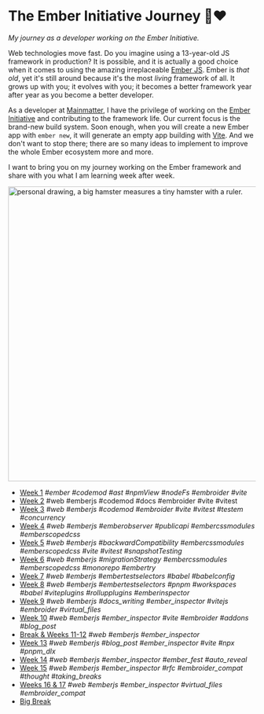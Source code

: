 # The Ember Initiative Journey 🐹❤️

_My journey as a developer working on the Ember Initiative._

Web technologies move fast. Do you imagine using a 13-year-old JS framework in production? It is possible, and it is actually a good choice when it comes to using the amazing irreplaceable [Ember JS](https://emberjs.com/). Ember is _that old_, yet it's still around because it's the most _living_ framework of all. It grows up with you; it evolves with you; it becomes a better framework year after year as you become a better developer.

As a developer at [Mainmatter](https://mainmatter.com/), I have the privilege of working on the [Ember Initiative](https://mainmatter.com/ember-initiative/) and contributing to the framework life. Our current focus is the brand-new build system. Soon enough, when you will create a new Ember app with `ember new`, it will generate an empty app building with [Vite](https://vite.dev/). And we don't want to stop there; there are so many ideas to implement to improve the whole Ember ecosystem more and more.

I want to bring you on my journey working on the Ember framework and share with you what I am learning week after week.

<img src="https://github.com/user-attachments/assets/c35a1d84-bf56-4e94-942b-14a6d5d39a8b" alt="personal drawing, a big hamster measures a tiny hamster with a ruler." width=600 />

- [Week 1](https://github.com/BlueCutOfficial/BlueCutOfficial/blob/main/articles/ember-initiative-journey/week-1.md)
  _#ember #codemod #ast #npmView #nodeFs #embroider #vite_
- [Week 2](https://github.com/BlueCutOfficial/BlueCutOfficial/blob/main/articles/ember-initiative-journey/week-2.md)
  #web #emberjs #codemod #docs #embroider #vite #vitest
- [Week 3](https://github.com/BlueCutOfficial/BlueCutOfficial/blob/main/articles/ember-initiative-journey/week-3.md)
  _#web #emberjs #codemod #embroider #vite #vitest #testem #concurrency_
- [Week 4](https://github.com/BlueCutOfficial/BlueCutOfficial/blob/main/articles/ember-initiative-journey/week-4.md)
  _#web #emberjs #emberobserver #publicapi #embercssmodules #emberscopedcss_
- [Week 5](https://github.com/BlueCutOfficial/BlueCutOfficial/blob/main/articles/ember-initiative-journey/week-5.md)
  _#web #emberjs #backwardCompatibility #embercssmodules #emberscopedcss #vite #vitest #snapshotTesting_
- [Week 6](https://github.com/BlueCutOfficial/BlueCutOfficial/blob/main/articles/ember-initiative-journey/week-6.md)
  _#web #emberjs #migrationStrategy #embercssmodules #emberscopedcss #monorepo #embertry_
- [Week 7](https://github.com/BlueCutOfficial/BlueCutOfficial/blob/main/articles/ember-initiative-journey/week-7.md)
  _#web #emberjs #embertestselectors #babel #babelconfig_
- [Week 8](https://github.com/BlueCutOfficial/BlueCutOfficial/blob/main/articles/ember-initiative-journey/week-8.md)
  _#web #emberjs #embertestselectors #pnpm #workspaces #babel #viteplugins #rollupplugins #emberinspector_
- [Week 9](https://github.com/BlueCutOfficial/BlueCutOfficial/blob/main/articles/ember-initiative-journey/week-9.md)
  _#web #emberjs #docs_writing #ember_inspector #vitejs #embroider #virtual_files_
- [Week 10](https://github.com/BlueCutOfficial/BlueCutOfficial/blob/main/articles/ember-initiative-journey/week-10.md)
  _#web #emberjs #ember_inspector #vite #embroider #addons #blog_post_
- [Break & Weeks 11-12](https://github.com/BlueCutOfficial/BlueCutOfficial/blob/main/articles/ember-initiative-journey/break-weeks-11-12.md)
  _#web #emberjs #ember_inspector_
- [Week 13](https://github.com/BlueCutOfficial/BlueCutOfficial/blob/main/articles/ember-initiative-journey/week-13.md)
  _#web #emberjs #blog_post #ember_inspector #vite #npx #pnpm_dlx_
- [Week 14](https://github.com/BlueCutOfficial/BlueCutOfficial/blob/main/articles/ember-initiative-journey/week-14.md)
  _#web #emberjs #ember_inspector #ember_fest #auto_reveal_
- [Week 15](https://github.com/BlueCutOfficial/BlueCutOfficial/blob/main/articles/ember-initiative-journey/week-15.md)
  _#web #emberjs #ember_inspector #rfc #embroider_compat #thought #taking_breaks_
- [Weeks 16 & 17](https://github.com/BlueCutOfficial/BlueCutOfficial/blob/main/articles/ember-initiative-journey/week-16-17.md)
  _#web #emberjs #ember_inspector #virtual_files #embroider_compat_
- [Big Break](https://github.com/BlueCutOfficial/BlueCutOfficial/blob/main/articles/ember-initiative-journey/big-break.md)
